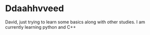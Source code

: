 # Ddaahhvveed
David, just trying to learn some basics along with other studies. 
I am currently learning python and C++

